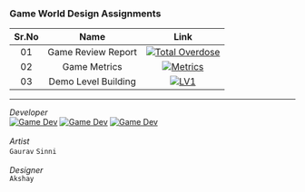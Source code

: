 ### Game World Design Assignments

|Sr.No|Name|Link|
|:---:|:---:|:---:|
|01|Game Review Report|[![Total Overdose](https://img.shields.io/badge/Total_Overdose-8965f2?style=plastic)](https://ysd98.github.io/Cinco_Amigos/Assignment01/TotalOverdose.pdf)
|02|Game Metrics|[![Metrics](https://img.shields.io/badge/Jump_Metrics-dc0000?style=plastic)](https://ysd98.github.io/Cinco_Amigos/Assignment02/index.html)
|03|Demo Level Building|[![LV1](https://img.shields.io/badge/Level_1-bf9000?style=plastic)](https://ysd98.github.io/Cinco_Amigos/Assignment03/index.html)

-----

*Developer* <br/>
[![Game Dev](https://img.shields.io/badge/Yash_Dushettiwar-blue?style=flat&logo=linkedin)](https://in.linkedin.com/in/yash-dushettiwar)
[![Game Dev](https://img.shields.io/badge/Agnijeet_Choudhary-red?style=plastic)](#)
[![Game Dev](https://img.shields.io/badge/Vinay_Panchal-green?style=plastic)](#)
 <br/> <br/>
*Artist* <br/>
`Gaurav` `Sinni` <br/><br/>
*Designer* <br/>
`Akshay`
